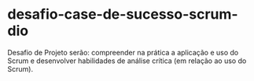 # desafio-case-de-sucesso-scrum-dio
Desafio de Projeto serão: compreender na prática a aplicação e uso do Scrum e desenvolver habilidades de análise crítica (em relação ao uso do Scrum).
